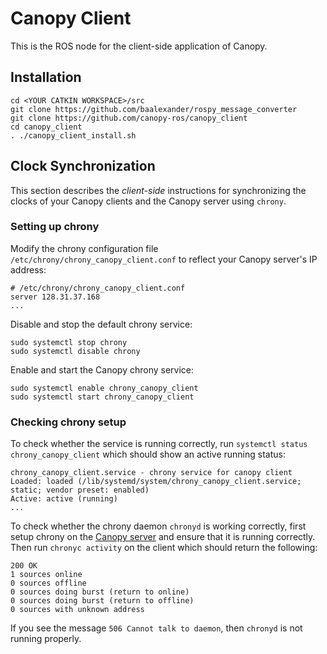# Canopy Client
This is the ROS node for the client-side application of Canopy.

## Installation
```
cd <YOUR CATKIN WORKSPACE>/src
git clone https://github.com/baalexander/rospy_message_converter
git clone https://github.com/canopy-ros/canopy_client
cd canopy_client
. ./canopy_client_install.sh
```

## Clock Synchronization
This section describes the _client-side_ instructions for synchronizing the clocks of your Canopy clients and the Canopy server using `chrony`. 

### Setting up chrony
Modify the chrony configuration file `/etc/chrony/chrony_canopy_client.conf` to reflect your Canopy server's IP address:
```
# /etc/chrony/chrony_canopy_client.conf
server 128.31.37.168
...
```
Disable and stop the default chrony service:
```
sudo systemctl stop chrony
sudo systemctl disable chrony
```

Enable and start the Canopy chrony service:
```
sudo systemctl enable chrony_canopy_client
sudo systemctl start chrony_canopy_client
```

### Checking chrony setup
To check whether the service is running correctly, run `systemctl status chrony_canopy_client` which should show an active running status:
```
chrony_canopy_client.service - chrony service for canopy client
Loaded: loaded (/lib/systemd/system/chrony_canopy_client.service; static; vendor preset: enabled)
Active: active (running)
...
```

To check whether the chrony daemon `chronyd` is working correctly, first setup chrony on the [Canopy server](https://github.com/canopy-ros/canopy_server_startup/) and ensure that it is running correctly. Then run `chronyc activity` on the client which should return the following:
```
200 OK
1 sources online
0 sources offline
0 sources doing burst (return to online)
0 sources doing burst (return to offline)
0 sources with unknown address
```
If you see the message `506 Cannot talk to daemon`, then `chronyd` is not running properly.
